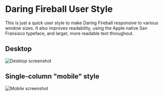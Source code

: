 # Daring Fireball User Style
This is just a quick user style to make Daring Fireball responsive to various window sizes. It also improves readability, using the Apple native San Fransisco typeface, and larger, more readable text throughout.

## Desktop

![Desktop screenshot](http://d.pr/i/EF2TtH+)

## Single-column "mobile" style

![Mobile screenshot](http://d.pr/i/glC8Ib+)
